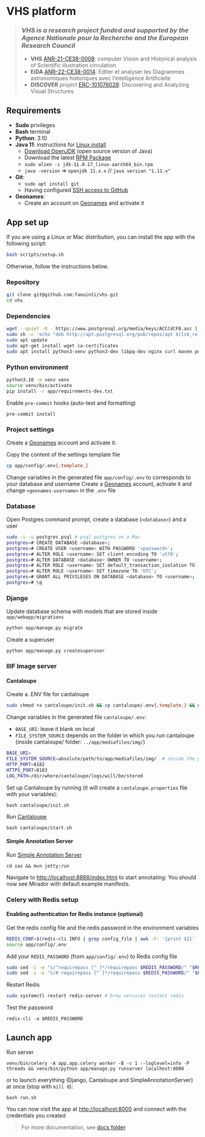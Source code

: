 # VHS platform

> ### *VHS is a research project funded and supported by the Agence Nationale pour la Recherche and the European Research Council*
> - **VHS** [ANR-21-CE38-0008](https://anr.fr/Projet-ANR-21-CE38-0008): computer Vision and Historical analysis of Scientific illustration circulation
> - **EiDA** [ANR-22-CE38-0014](https://anr.fr/Projet-ANR-22-CE38-0014): EdIter et analyser les Diagrammes astronomiques historiques avec l’intelligence Artificielle
> - **DISCOVER** project [ERC-101076028](https://cordis.europa.eu/project/id/101076028): Discovering and Analyzing Visual Structures

[//]: # (<img src="https://cdn-assets.inwink.com/e35f09cd-74e4-4383-8b70-15153fc0de48/9e39a716-4b31-408b-94f2-3af40901e6ac1">)
[//]: # (<img src="https://www.scattererid.eu/wp-content/uploads/2019/02/erc_logo.png">)

## Requirements

- **Sudo** privileges
- **Bash** terminal
- **Python**: 3.10
- **Java 11**: instructions for [Linux install](https://docs.oracle.com/en/java/javase/11/install/installation-jdk-linux-platforms.html#GUID-737A84E4-2EFF-4D38-8E60-3E29D1B884B8)
    - [Download OpenJDK](https://jdk.java.net/11/) (open source version of Java)
    - Download the latest [RPM Package](https://www.oracle.com/java/technologies/downloads/#java11)
    - `sudo alien -i jdk-11.0.17_linux-aarch64_bin.rpm`
    - `java -version` => `openjdk 11.x.x` // `java version "1.11.x"`
- **Git**:
    - `sudo apt install git`
    - Having configured [SSH access to GitHub](https://docs.github.com/en/authentication/connecting-to-github-with-ssh)
- **Geonames**:
    - Create an account on [Geonames](https://www.geonames.org/login) and activate it

## App set up

If you are using a Linux or Mac distribution, you can install the app with the following script:

```bash
bash scripts/setup.sh
```

Otherwise, follow the instructions below.

### Repository

```bash
git clone git@github.com:faouinti/vhs.git
cd vhs
```

### Dependencies

```bash
wget --quiet -O - https://www.postgresql.org/media/keys/ACCC4CF8.asc | sudo apt-key add -
sudo sh -c 'echo "deb http://apt.postgresql.org/pub/repos/apt $(lsb_release -cs)-pgdg main" > /etc/apt/sources.list.d/pgdg.list'
sudo apt update
sudo apt-get install wget ca-certificates
sudo apt install python3-venv python3-dev libpq-dev nginx curl maven postgresql poppler-utils redis-server ghostscript
```

### Python environment

```bash
python3.10 -m venv venv
source venv/bin/activate
pip install -r app/requirements-dev.txt
```

Enable `pre-commit` hooks (auto-test and formatting)

```shell
pre-commit install
```

### Project settings

Create a [Geonames](https://www.geonames.org/login) account and activate it.

Copy the content of the settings template file
```bash
cp app/config/.env{.template,}
```
Change variables in the generated file `app/config/.env` to corresponds to your database and username
Create a [Geonames](https://www.geonames.org/login) account, activate it and change `<geonames-username>` in the `.env` file

### Database

Open Postgres command prompt, create a database (`<database>`) and a user
```bash
sudo -i -u postgres psql # psql postgres on a Mac
postgres=# CREATE DATABASE <database>;
postgres=# CREATE USER <username> WITH PASSWORD '<password>';
postgres=# ALTER ROLE <username> SET client_encoding TO 'utf8';
postgres=# ALTER DATABASE <database> OWNER TO <username>;
postgres=# ALTER ROLE <username> SET default_transaction_isolation TO 'read committed';
postgres=# ALTER ROLE <username> SET timezone TO 'UTC';
postgres=# GRANT ALL PRIVILEGES ON DATABASE <database> TO <username>;
postgres=# \q
```

### Django

Update database schema with models that are stored inside `app/webapp/migrations`
```bash
python app/manage.py migrate
```

Create a superuser
```shell
python app/manage.py createsuperuser
```

### IIIF Image server

#### Cantaloupe

Create a .ENV file for cantaloupe
```bash
sudo chmod +x cantaloupe/init.sh && cp cantaloupe/.env{.template,} && nano cantaloupe/.env
```

Change variables in the generated file `cantaloupe/.env`:
- `BASE_URI`: leave it blank on local
- `FILE_SYSTEM_SOURCE` depends on the folder in which you run cantaloupe (inside cantaloupe/ folder: `../app/mediafiles/img/`)
```bash
BASE_URI=
FILE_SYSTEM_SOURCE=absolute/path/to/app/mediafiles/img/  # inside the project directory
HTTP_PORT=8182
HTTPS_PORT=8183
LOG_PATH=/dir/where/cantaloupe/logs/will/be/stored
```

Set up Cantaloupe by running (it will create a `cantaloupe.properties` file with your variables):
```shell
bash cantaloupe/init.sh
```

Run [Cantaloupe](https://cantaloupe-project.github.io/)
```shell
bash cantaloupe/start.sh
```

#### Simple Annotation Server

Run [Simple Annotation Server](https://github.com/glenrobson/SimpleAnnotationServer)
```shell
cd sas && mvn jetty:run
```

Navigate to [http://localhost:8888/index.html](http://localhost:8888/index.html) to start annotating:
You should now see Mirador with default example manifests.

### Celery with Redis setup
#### Enabling authentication for Redis instance (optional)

Get the redis config file and the redis password in the environment variables
```bash
REDIS_CONF=$(redis-cli INFO | grep config_file | awk -F: '{print $2}' | tr -d '[:space:]')
source app/config/.env
```

Add your `REDIS_PASSWORD` (from `app/config/.env`) to Redis config file

```bash
sudo sed -i -e "s/^requirepass [^ ]*/requirepass $REDIS_PASSWORD/" "$REDIS_CONF"
sudo sed -i -e "s/# requirepass [^ ]*/requirepass $REDIS_PASSWORD/" "$REDIS_CONF"
```

Restart Redis
```bash
sudo systemctl restart redis-server # brew services restart redis
```

Test the password
```
redis-cli -a $REDIS_PASSWORD
```

## Launch app

Run server
```shell
venv/bin/celery -A app.app.celery worker -B -c 1 --loglevel=info -P threads && venv/bin/python app/manage.py runserver localhost:8000
```

or to launch everything (Django, Cantaloupe and SimpleAnnotationServer) at once (stop with `kill 0`):
```shell
bash run.sh
```

You can now visit the app at [http://localhost:8000](http://localhost:8000) and connect with the credentials you created

> For more documentation, see [docs folder](docs/)
